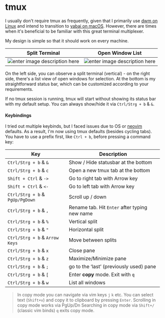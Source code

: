 # tmux

I usually don't require tmux as frequently, given that I primarily use [dwm on Linux](https://github.com/dme86/dwm) and intend to transition to [yabai on macOS](https://github.com/koekeishiya/yabai). However, there are times when it's beneficial to be familiar with this great terminal multiplexer.

My design is simple so that it should work on every machine.

|Split Terminal  | Open Window List |
|--|--|
| ![enter image description here](https://i.imgur.com/SylZdWl.png) |![enter image description here](https://i.imgur.com/9i0i1Mx.png) |

On the left side, you can observe a split terminal (vertical) - on the right side, there's a list view of open windows for selection. At the bottom is my straightforward status bar, which can be customized according to your requirements.

If no tmux session is running, tmux will start without showing its status bar with my default setup. You can always show/hide it via `Ctrl/Strg + b` & `&`.

#### Keybindings

I tried out multiple keybinds, but I faced issues due to OS or [neovim](https://github.com/dme86/neovim) defaults. As a result, I'm now using tmux defaults (besides cycling tabs). You have to use a prefix first, like `Ctrl + b`, before pressing a command key:

| Key | Description |
|--|--|
|`Ctrl/Strg + b` & `&`|Show / Hide statusbar at the bottom |
|`Ctrl/Strg + b` & `c`|Open a new tmux tab at the bottom |
|`Shift + Ctrl` & `->`|Go to right tab with Arrow key |
|`Shift + Ctrl` & `<-`|Go to left tab with Arrow key |
|`Ctrl/Strg + b` & `PgUp/PgDown`|Scroll up / down|
|`Ctrl/Strg + b` & `,`|Rename tab. Hit `Enter` after typing new name |
|`Ctrl/Strg + b` & `%`|Vertical split |
|`Ctrl/Strg + b` & `"`|Horizontal split |
|`Ctrl/Strg + b` & `Arrow Keys`|Move between splits |
|`Ctrl/Strg + b` & `x`|Close pane |
|`Ctrl/Strg + b` & `z`|Maximize/Minimize pane |
|`Ctrl/Strg + b` & `;`|go to the ‘last’ (previously used) pane |
|`Ctrl/Strg + b` & `[`|Enter **copy** mode. Exit with `q` |
|`Ctrl/Strg + b` & `w`|List all windows|

> In copy mode you can navigate via vim keys `j`  `k` etc. You can select text (`Shift+v`) and copy it to clipboard by pressing `Enter`.
> Scrolling in copy mode works via PgUp/Dn
> Searching in copy mode via  `Shift+/`  (classic vim binds)
> `q` exits copy mode.
